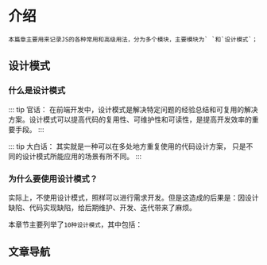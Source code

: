 # 介绍
    本篇章主要用来记录JS的各种常用和高级用法，分为多个模块，主要模块为` `和`设计模式`；
## 设计模式
### 什么是设计模式
::: tip 官话：
在前端开发中，设计模式是解决特定问题的经验总结和可复用的解决方案。设计模式可以提高代码的复用性、可维护性和可读性，是提高开发效率的重要手段。
:::

::: tip 大白话：
其实就是一种可以在多处地方重复使用的代码设计方案， 只是不同的设计模式所能应用的场景有所不同。
:::

### 为什么要使用设计模式？

实际上，不使用设计模式，照样可以进行需求开发。但是这造成的后果是：因设计缺陷、代码实现缺陷，给后期维护、开发、迭代带来了麻烦。

本章节主要列举了`10种设计模式`，其中包括：

## 文章导航

<CustomLink title='Git Mind' desc='每个思想都有价值' href='https://gitmind.cn/app/docs/mjk9l3st'/>